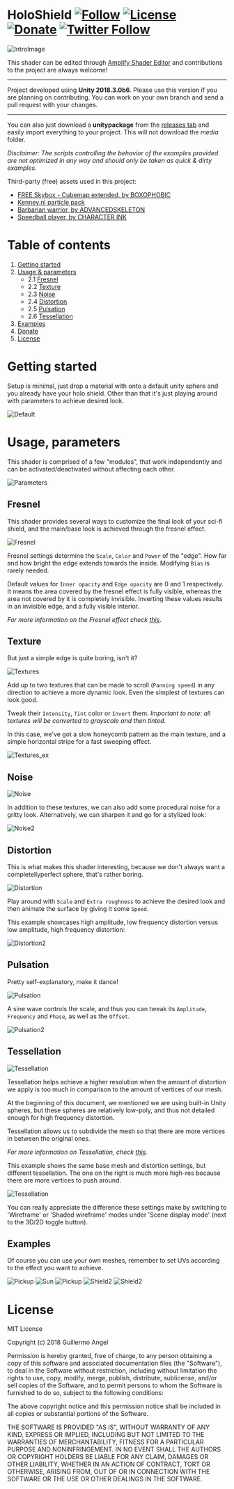 # HoloShield [![Follow](https://img.shields.io/github/followers/adultlink.svg?style=social&label=Follow)](https://github.com/adultlink) [![License](https://img.shields.io/badge/License-MIT-lightgrey.svg?style=flat)](http://adultlink.mit-license.org) [![Donate](https://img.shields.io/badge/Donate-PayPal-green.svg)](https://www.paypal.me/adultlink/5usd) [![Twitter Follow](https://img.shields.io/twitter/follow/ved_adultlink.svg?label=Follow&style=social)](https://twitter.com/ved_adultlink)


![IntroImage](Media/Shield1.gif)

This shader can be edited through [Amplify Shader Editor](http://amplify.pt/unity/amplify-shader-editor) and contributions to the project are always welcome!

---

Project developed using **Unity 2018.3.0b6**. Please use this version if you are planning on contributing. You can work on your own branch and send a pull request with your changes.

---

You can also just download a **unitypackage** from the [releases tab](https://github.com/AdultLink/HoloShield/releases) and easily import everything to your project. This will not download the _media_ folder.

_Disclaimer: The scripts controlling the behavior of the examples provided are not optimized in any way and should only be taken as quick & dirty examples._

Third-party (free) assets used in this project:
- [FREE Skybox - Cubemap extended, by BOXOPHOBIC](https://assetstore.unity.com/packages/vfx/shaders/free-skybox-cubemap-extended-107400)
- [Kenney.nl particle pack](https://kenney.nl/assets/particle-pack)
- [Barbarian warrior, by ADVANCEDSKELETON](https://assetstore.unity.com/packages/3d/characters/humanoids/barbarian-warrior-75519)
- [Speedball player, by CHARACTER INK](https://assetstore.unity.com/packages/3d/characters/humanoids/speedball-player-12980)

# Table of contents
1. [Getting started](#getting-started)
2. [Usage & parameters](#usage-parameters)
    - 2.1 [Fresnel](#fresnel)
    - 2.2 [Texture](#texture)
    - 2.3 [Noise](#noise)
    - 2.4 [Distortion](#distoriton)
    - 2.5 [Pulsation](#pulsation)
    - 2.6 [Tessellation](#tessellation)
3. [Examples](#examples)
4. [Donate](#donate)
5. [License](#license)

# Getting started
Setup is minimal, just drop a material with onto a default unity sphere and you already have your holo shield. Other than that it's just playing around with parameters to achieve desired look.

![Default](Media/Default.jpg)

# Usage, parameters

This shader is comprised of a few "modules", that work independently and can be activated/deactivated without affecting each other.

![Parameters](Media/Parameters.jpg)

## Fresnel

This shader provides several ways to customize the final look of your sci-fi shield, and the main/base look is achieved through the fresnel effect.

![Fresnel](Media/Param_fresnel.jpg)

Fresnel settings determine the `Scale`, `Color` and `Power` of the "edge". How far and how bright the edge extends towards the inside. Modifying `Bias` is rarely needed.

Default values for `Inner opacity` and `Edge opacity` are 0 and 1 respectively. It means the area covered by the fresnel effect is fully visible, whereas the area not covered by it is completely invisible. Inverting these values results in an invisible edge, and a fully visible interior.

_For more information on the Fresnel effect check [this](https://www.dorian-iten.com/fresnel/)_.

## Texture

But just a simple edge is quite boring, isn't it?

![Textures](Media/Param_textures.jpg)

Add up to two textures that can be made to scroll (`Panning speed`) in any direction to achieve a more dynamic look. Even the simplest of textures can look good.

Tweak their `Intensity`, `Tint` color or `Invert` them. _Important to note: all textures will be converted to grayscale and then tinted._

In this case, we've got a slow honeycomb pattern as the main texture, and a simple horizontal stripe for a fast sweeping effect.

![Textures_ex](Media/Holoshield_Basic_textures.gif)

## Noise

![Noise](Media/Param_noise.jpg)

In addition to these textures, we can also add some procedural noise for a gritty look. Alternatively, we can sharpen it and go for a stylized look:

![Noise2](Media/Holoshield_Noise_light.gif)

## Distortion

This is what makes this shader interesting, because we don't always want a completellyperfect sphere, that's rather boring.

![Distortion](Media/Param_distortion.jpg)

Play around with `Scale` and `Extra roughness` to achieve the desired look and then animate the surface by giving it some `Speed`.

This example showcases high amplitude, low frequency distortion versus low amplitude, high frequency distortion:

![Distortion2](Media/Shields3_light.gif)

## Pulsation

Pretty self-explanatory, make it dance!

![Pulsation](Media/Param_pulsation.jpg)

A sine wave controls the scale, and thus you can tweak its `Amplitude`, `Frequency` and `Phase`, as well as the `Offset`.

![Pulsation2](Media/Holoshield_Pulsation.gif)

## Tessellation

![Tessellation](Media/Param_pulsation.jpg)

Tessellation helps achieve a higher resolution when the amount of distortion we apply is too much in comparison to the amount of vertices of our mesh.

At the beginning of this document, we mentioned we are using built-in Unity spheres, but these spheres are relatively low-poly, and thus not detailed enough for high frequency distortion.

Tessellation allows us to subdivide the mesh so that there are more vertices in between the original ones.

_For more information on Tessellation, check [this](https://en.wikipedia.org/wiki/Tessellation_(computer_graphics))._

This example shows the same base mesh and distortion settings, but different tessellation. The one on the right is much more high-res because there are more vertices to push around.

![Tessellation](Media/Holoshield_tess_gifski_light.gif)

You can really appreciate the difference these settings make by switching to 'Wireframe' or 'Shaded wireframe' modes under 'Scene display mode' (next to the 3D/2D toggle button).

## Examples

Of course you can use your own meshes, remember to set UVs according to the effect you want to achieve.

![Pickup](Media/Holoshield_Pickup_light.gif)
![Sun](Media/Holoshield_Sun2_gifski.gif)
![Pickup](Media/Humanoid_holoshield_light.gif)
![Shield2](Media/Shield2_light.gif)
![Shield2](Media/Shields_distortion.gif)





# License
MIT License

Copyright (c) 2018 Guillermo Angel

Permission is hereby granted, free of charge, to any person obtaining a copy
of this software and associated documentation files (the "Software"), to deal
in the Software without restriction, including without limitation the rights
to use, copy, modify, merge, publish, distribute, sublicense, and/or sell
copies of the Software, and to permit persons to whom the Software is
furnished to do so, subject to the following conditions:

The above copyright notice and this permission notice shall be included in all
copies or substantial portions of the Software.

THE SOFTWARE IS PROVIDED "AS IS", WITHOUT WARRANTY OF ANY KIND, EXPRESS OR
IMPLIED, INCLUDING BUT NOT LIMITED TO THE WARRANTIES OF MERCHANTABILITY,
FITNESS FOR A PARTICULAR PURPOSE AND NONINFRINGEMENT. IN NO EVENT SHALL THE
AUTHORS OR COPYRIGHT HOLDERS BE LIABLE FOR ANY CLAIM, DAMAGES OR OTHER
LIABILITY, WHETHER IN AN ACTION OF CONTRACT, TORT OR OTHERWISE, ARISING FROM,
OUT OF OR IN CONNECTION WITH THE SOFTWARE OR THE USE OR OTHER DEALINGS IN THE
SOFTWARE.
